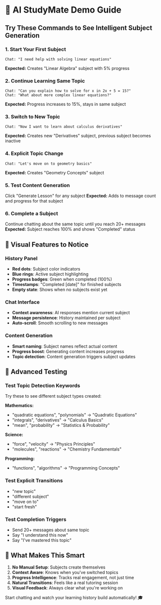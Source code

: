# 🎯 AI StudyMate Demo Guide

## Try These Commands to See Intelligent Subject Generation

### 1. **Start Your First Subject**
```
Chat: "I need help with solving linear equations"
```
**Expected:** Creates "Linear Algebra" subject with 5% progress

### 2. **Continue Learning Same Topic**
```
Chat: "Can you explain how to solve for x in 2x + 5 = 15?"
Chat: "What about more complex linear equations?"
```
**Expected:** Progress increases to 15%, stays in same subject

### 3. **Switch to New Topic**
```
Chat: "Now I want to learn about calculus derivatives"
```
**Expected:** Creates new "Derivatives" subject, previous subject becomes inactive

### 4. **Explicit Topic Change**
```
Chat: "Let's move on to geometry basics"
```
**Expected:** Creates "Geometry Concepts" subject

### 5. **Test Content Generation**
Click "Generate Lesson" for any subject
**Expected:** Adds to message count and progress for that subject

### 6. **Complete a Subject**
Continue chatting about the same topic until you reach 20+ messages
**Expected:** Subject reaches 100% and shows "Completed" status

## 🎨 Visual Features to Notice

### History Panel
- **Red dots**: Subject color indicators
- **Blue rings**: Active subject highlighting  
- **Progress badges**: Green when completed (100%)
- **Timestamps**: "Completed [date]" for finished subjects
- **Empty state**: Shows when no subjects exist yet

### Chat Interface
- **Context awareness**: AI responses mention current subject
- **Message persistence**: History maintained per subject
- **Auto-scroll**: Smooth scrolling to new messages

### Content Generation
- **Smart naming**: Subject names reflect actual content
- **Progress boost**: Generating content increases progress
- **Topic detection**: Content generation triggers subject updates

## 🧪 Advanced Testing

### Test Topic Detection Keywords
Try these to see different subject types created:

**Mathematics:**
- "quadratic equations", "polynomials" → "Quadratic Equations"
- "integrals", "derivatives" → "Calculus Basics"  
- "mean", "probability" → "Statistics & Probability"

**Science:**
- "force", "velocity" → "Physics Principles"
- "molecules", "reactions" → "Chemistry Fundamentals"

**Programming:**
- "functions", "algorithms" → "Programming Concepts"

### Test Explicit Transitions
- "new topic"
- "different subject"  
- "move on to"
- "start fresh"

### Test Completion Triggers
- Send 20+ messages about same topic
- Say "I understand this now"
- Say "I've mastered this topic"

## 🚀 What Makes This Smart

1. **No Manual Setup**: Subjects create themselves
2. **Context Aware**: Knows when you've switched topics
3. **Progress Intelligence**: Tracks real engagement, not just time
4. **Natural Transitions**: Feels like a real tutoring session
5. **Visual Feedback**: Always clear what you're working on

Start chatting and watch your learning history build automatically! 🎓 